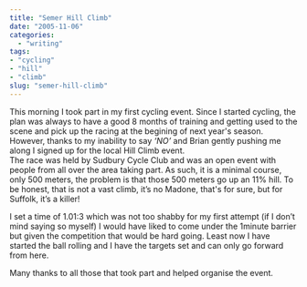 ```yaml
---
title: "Semer Hill Climb"
date: "2005-11-06"
categories: 
  - "writing"
tags:
- "cycling"
- "hill"
- "climb"
slug: "semer-hill-climb"
---
```


This morning I took part in my first cycling event. Since I started cycling, the plan was always to have a good 8 months of training and getting used to the scene and pick up the racing at the begining of next year's season. However, thanks to my inability to say _‘NO’_ and Brian gently pushing me along I signed up for the local Hill Climb event.  
The race was held by Sudbury Cycle Club and was an open event with people from all over the area taking part. As such, it is a minimal course, only 500 meters, the problem is that those 500 meters go up an 11% hill. To be honest, that is not a vast climb, it’s no Madone, that's for sure, but for Suffolk, it’s a killer!  

I set a time of 1.01:3 which was not too shabby for my first attempt (if I don’t mind saying so myself) I would have liked to come under the 1minute barrier but given the competition that would be hard going. Least now I have started the ball rolling and I have the targets set and can only go forward from here.  

Many thanks to all those that took part and helped organise the event.
